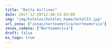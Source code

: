 ```yaml
---
title: "Delta Airlines"
date: 2017-12-20T12:40:53-03:00
img: "img/hoteles/hoteles_home/hotel53.jpg"
url_zona: ["zonas/norteamerica/norteamerica"]
zonas_cadena: ["Norteamérica"]
draft: false
es_logo: true
---
```

